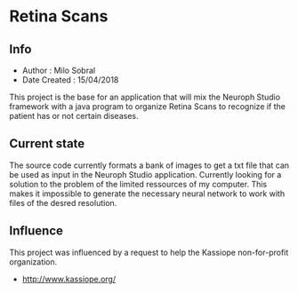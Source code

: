 # Retina Scans

## Info
* Author : Milo Sobral
* Date Created : 15/04/2018

This project is the base for an application that will mix the Neuroph Studio framework with a java program to organize Retina Scans to recognize if the patient has or not certain diseases.

## Current state
The source code currently formats a bank of images to get a txt file that can be used as input in the Neuroph Studio application.
Currently looking for a solution to the problem of the limited ressources of my computer. This makes it impossible to generate the necessary neural network to work with files of the desred resolution.

## Influence
This project was influenced by a request to help the Kassiope non-for-profit organization. 
* http://www.kassiope.org/
